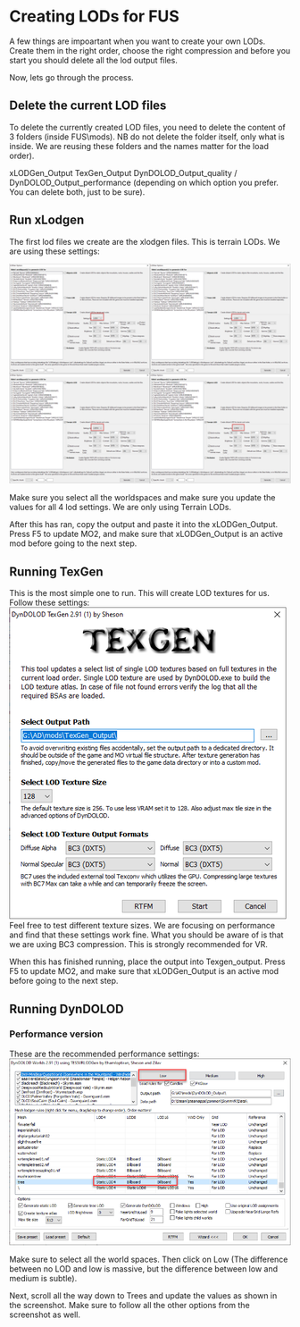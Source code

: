 # Creating LODs for FUS

A few things are impoartant when you want to create your own LODs. Create them in the right order, choose the right compression and before you start you should delete all the lod output files.

Now, lets go through the process.

## Delete the current LOD files
To delete the currently created LOD files, you need to delete the content of 3 folders (inside FUS\mods). NB do not delete the folder itself, only what is inside. We are reusing these folders and the names matter for the load order).

xLODGen_Output
TexGen_Output
DynDOLOD_Output_quality / DynDOLOD_Output_performance (depending on which option you prefer. You can delete both, just to be sure).

## Run xLodgen
The first lod files we create are the xlodgen files. This is terrain LODs.
We are using these settings:

![image](https://github.com/Kvitekvist/FUS/blob/main/images/lod%20settings/xlodgen_settings.png?raw=true)

Make sure you select all the worldspaces and make sure you update the values for all 4 lod settings.
We are only using Terrain LODs. 

After this has ran, copy the output and paste it into the xLODGen_Output. Press F5 to update MO2, and make sure that xLODGen_Output is an active mod before going to the next step.

## Running TexGen
This is the most simple one to run. This will create LOD textures for us. Follow these settings:
![image](https://github.com/Kvitekvist/FUS/blob/main/images/lod%20settings/texgen_settings.png?raw=true)
Feel free to test different texture sizes. We are focusing on performance and find that these settings work fine.
What you should be aware of is that we are uxing BC3 compression. This is strongly recommended for VR.

When this has finished running, place the output into Texgen_output. Press F5 to update MO2, and make sure that xLODGen_Output is an active mod before going to the next step.

## Running DynDOLOD

### Performance version



These are the recommended performance settings:
![image](https://github.com/Kvitekvist/FUS/blob/main/images/lod%20settings/dyndolod_performance_settings.png?raw=true)

Make sure to select all the world spaces. Then click on Low (The difference between no LOD and low is massive, but the difference between low and medium is subtle).

Next, scroll all the way down to Trees and update the values as shown in the screenshot.
Make sure to follow all the other options from the screenshot as well.


